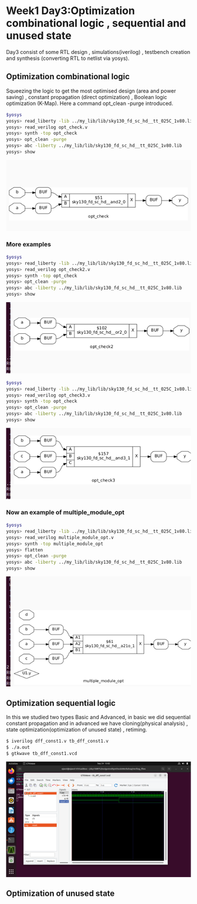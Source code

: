 # Week1 Day3:Optimization combinational logic , sequential and unused state

Day3 consist of some RTL design , simulations(iverilog) , testbench creation and synthesis (converting RTL to netlist via yosys).

## Optimization combinational logic
Squeezing the logic to get the most optimised design (area and power saving) , constant propagation (direct optimization) , Boolean logic optimization (K-Map).
Here a command opt_clean -purge introduced.
```bash
$yosys                                                                             
yosys> read_liberty -lib ../my_lib/lib/sky130_fd_sc_hd__tt_025C_1v80.lib           
yosys> read_verilog opt_check.v                                                     
yosys> synth -top opt_check
yosys> opt_clean -purge                                                         
yosys> abc -liberty ../my_lib/lib/sky130_fd_sc_hd__tt_025C_1v80.lib                     
yosys> show
```
![Alt text](IMAGES/1.png)

### More examples
```bash
$yosys                                                                             
yosys> read_liberty -lib ../my_lib/lib/sky130_fd_sc_hd__tt_025C_1v80.lib           
yosys> read_verilog opt_check2.v                                                     
yosys> synth -top opt_check
yosys> opt_clean -purge                                                         
yosys> abc -liberty ../my_lib/lib/sky130_fd_sc_hd__tt_025C_1v80.lib                     
yosys> show
```
![Alt text](IMAGES/4.png)

```bash
$yosys                                                                             
yosys> read_liberty -lib ../my_lib/lib/sky130_fd_sc_hd__tt_025C_1v80.lib           
yosys> read_verilog opt_check3.v                                                     
yosys> synth -top opt_check
yosys> opt_clean -purge                                                         
yosys> abc -liberty ../my_lib/lib/sky130_fd_sc_hd__tt_025C_1v80.lib                     
yosys> show
```
![Alt text](IMAGES/5.png)

### Now an example of multiple_module_opt

```bash
$yosys                                                                             
yosys> read_liberty -lib ../my_lib/lib/sky130_fd_sc_hd__tt_025C_1v80.lib           
yosys> read_verilog multiple_module_opt.v                                                     
yosys> synth -top multiple_module_opt
yosys> flatten
yosys> opt_clean -purge                                                         
yosys> abc -liberty ../my_lib/lib/sky130_fd_sc_hd__tt_025C_1v80.lib                     
yosys> show
```
![Alt text](IMAGES/6.png)


## Optimization sequential logic
In this we studied two types Basic and Advanced, in basic we did sequential constant propagation and in advanced we have cloning(physical analysis) , state optimization(optimization of unused state) , retiming.
```bash
$ iverilog dff_const1.v tb_dff_const1.v
$ ./a.out
$ gtkwave tb_dff_const1.vcd
```
![Alt text](IMAGES/9.png)



## Optimization of unused state



